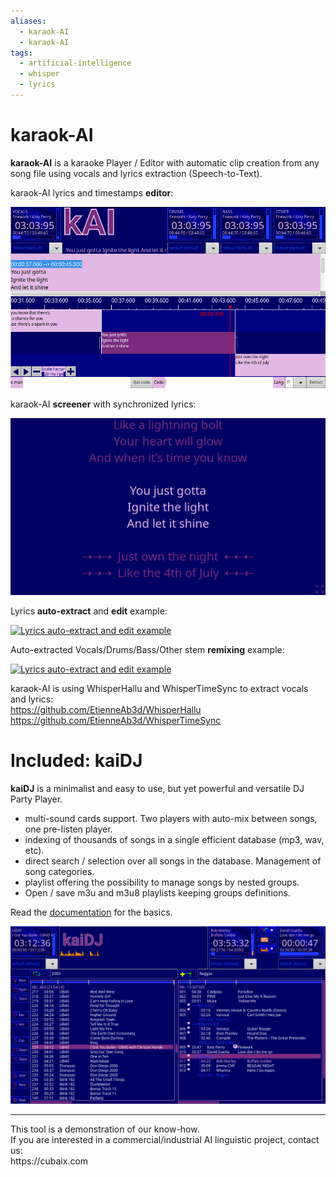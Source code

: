 ```yaml
---
aliases:
  - karaok-AI
  - karaok-AI
tags:
  - artificial-intelligence
  - whisper
  - lyrics
---
```

# karaok-AI
**karaok-AI** is a karaoke Player / Editor with automatic clip creation from any song file using vocals and lyrics extraction (Speech-to-Text).

karaok-AI lyrics and timestamps **editor**:

<img src="https://github.com/EtienneAb3d/karaok-AI/blob/main/Screenshots/kAI-GUI.png?raw=true"/>

karaok-AI **screener** with synchronized lyrics:

<img src="https://github.com/EtienneAb3d/karaok-AI/blob/main/Screenshots/kAI-screener.png?raw=true"/>

Lyrics **auto-extract** and **edit** example:

[![Lyrics auto-extract and edit example](https://github.com/EtienneAb3d/karaok-AI/assets/25932245/7e688c83-ac3b-4eaf-b038-58df7161c09a)](https://karaok-ai.neurospell.com/karaok-AI-DemoLady.mp4)

Auto-extracted Vocals/Drums/Bass/Other stem **remixing** example:

[![Lyrics auto-extract and edit example](https://github.com/EtienneAb3d/karaok-AI/assets/25932245/7e688c83-ac3b-4eaf-b038-58df7161c09a)](https://karaok-ai.neurospell.com/karaok-AI-DemoKaty.mp4)

karaok-AI is using WhisperHallu and WhisperTimeSync to extract vocals and lyrics:<br/>
https://github.com/EtienneAb3d/WhisperHallu <br/>
https://github.com/EtienneAb3d/WhisperTimeSync 

# Included: kaiDJ

**kaiDJ** is a minimalist and easy to use, but yet powerful and versatile DJ Party Player.
- multi-sound cards support. Two players with auto-mix between songs, one pre-listen player. 
- indexing of thousands of songs in a single efficient database (mp3, wav, etc).
- direct search / selection over all songs in the database. Management of song categories.
- playlist offering the possibility to manage songs by nested groups. 
- Open / save m3u and m3u8 playlists keeping groups definitions.

Read the <a href="https://karaok-ai.neurospell.com/doc/" target="_blank">documentation</a> for the basics.

<img src="https://github.com/EtienneAb3d/karaok-AI/blob/main/Screenshots/kaiDJ.png?raw=true"/>

<hr>
This tool is a demonstration of our know-how.<br/>
If you are interested in a commercial/industrial AI linguistic project, contact us:<br/>
https://cubaix.com
